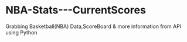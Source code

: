 # NBA-Stats---CurrentScores
Grabbing Basketball(NBA) Data,ScoreBoard & more information from API using Python
